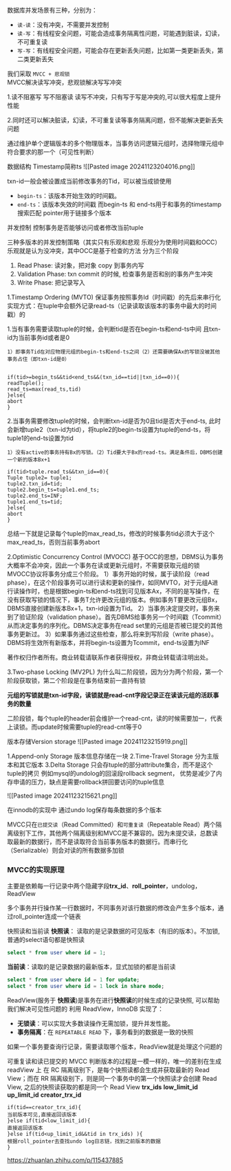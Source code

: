 数据库并发场景有三种，分别为：
- `读-读`：没有冲突，不需要并发控制
- `读-写`：有线程安全问题，可能会造成事务隔离性问题，可能遇到脏读，幻读，不可重复读
- `写-写`：有线程安全问题，可能会存在更新丢失问题，比如第一类更新丢失，第二类更新丢失

我们采取
`MVCC + 悲观锁`  
MVCC解决读写冲突，悲观锁解决写写冲突


1.读不阻塞写 写不阻塞读  读写不冲突，只有写于写是冲突的,可以很大程度上提升性能

2.同时还可以解决脏读，幻读，不可重复读等事务隔离问题，但不能解决更新丢失问题







通过维护单个逻辑版本的多个物理版本，当事务访问逻辑元组时，选择物理元组中符合要求的那一个（可见性判断）




数据结构  Timestamp简称ts
![[Pasted image 20241123204016.png]]

txn-id一般会被设置成当前修改事务的Tid，可以被当成锁使用
- `begin-ts`：该版本开始生效的时间戳。
- `end-ts`：该版本失效的时间戳
而begin-ts 和 end-ts用于和事务的timestamp搜索匹配
pointer用于链接多个版本



并发控制 控制事务是否能够访问或者修改当前tuple



三种多版本的并发控制策略（其实只有乐观和悲观 乐观分为使用时间戳和OCC）
乐观就是认为没冲突，其中OCC是基于检查的方法 分为三个阶段
1. Read Phase: 读对象，把对象 copy 到事务内写
2. Validation Phase: txn commit 的时候, 检查事务是否和别的事务产生冲突
3. Write Phase: 把记录写入




1.Timestamp Ordering (MVTO) 保证事务按照事务Id（时间戳）的先后来串行化
实现方式：在tuple中会额外记录read-ts（记录读取该版本的事务中最大的时间戳）的 

1.当有事务需要读取tuple的时候，会判断tid是否在begin-ts和end-ts中间
且txn-id为当前事务id或者是0
```
1）即事务Tid在对应物理元组的begin-ts和end-ts之间（2）还需要确保Ax的写锁没被其他事务占住（即txn-id是0）


if(tid>=begin_ts&&tid<end_ts&&(txn_id==tid||txn_id==0)){
readTuple();
read_ts=max(read_ts,tid)
}else{
abort
}
```
2.当事务需要修改tuple的时候，会判断txn-id是否为0且tid是否大于end-ts,
此时会新增tuple2（txn-id为tid），将tuple2的begin-ts设置为tuple的end-ts，将tuple1的end-ts设置为tid
```
1）没有active的事务持有Bx的写锁。（2）Tid要大于Bx的read-ts。满足条件后，DBMS创建一个新的版本Bx+1

if(tid>tuple.read_ts&&txn_id==0){
Tuple tuple2= tuple1;
tuple2.txn_id=tid;
tuple2.begin_ts=tuple1.end_ts;
tuple2.end_ts=INF;
tuple1.end_ts=tid;
}else{
abort
}
```

总结一下就是记录每个tuple的max_read_ts，修改的时候事务tid必须大于这个max_read_ts，否则当前事务abort

2.Optimistic Concurrency Control (MVOCC)
基于OCC的思想，DBMS认为事务大概率不会冲突，因此一个事务在读或更新元组时，不需要获取元组的锁
MVOCC协议将事务分成三个阶段。
1）事务开始的时候，属于读阶段（read phase），在这个阶段事务可以进行读和更新的操作，如同MVTO，对于元组A进行读操作时，也是根据begin-ts和end-ts找到可见版本Ax，不同的是写操作，在没有获取写锁的情况下，事务T允许更改元组的版本。例如事务T要更改元组Bx，DBMS直接创建新版本Bx+1，txn-id设置为Tid。
2）当事务决定提交时，事务来到了验证阶段（validation phase）。首先DBMS给事务另一个时间戳（Tcommit）从而决定事务的序列化。DBMS决定事务在read set里的元组是否被已提交的其他事务更新过。
3）如果事务通过这些检查，那么将来到写阶段（write phase）。DBMS将生效所有新版本，并将begin-ts设置为Tcommit，end-ts设置为INF


著作权归作者所有。商业转载请联系作者获得授权，非商业转载请注明出处。


3.Two-phase Locking (MV2PL)
为什么叫二阶段锁，因为分为两个阶段，第一个阶段获取锁，第二个阶段是在事务结束前一直持有锁

**元组的写锁就是txn-id字段，读锁就是read-cnt字段记录正在读该元组的活跃事务的数量**

二阶段锁，每个tuple的header前会维护一个read-cnt，读的时候需要加一，代表上读锁。而update时候需要tuple的read-cnt等于0



版本存储Version storage
![[Pasted image 20241123215919.png]]

1.Append-only Storage   版本信息存储在一块
2.Time-Travel Storage   分为主版本和其它版本
3.Delta Storage  只会存tuple的部分attribute集合，而不是这个tuple的拷贝
例如mysql的undolog的回滚段rollback segment，
优势是减少了内存申请的压力，缺点是需要rollback拼回要访问的tuple信息


![[Pasted image 20241123215621.png]]





在innodb的实现中
通过undo log保存每条数据的多个版本

MVCC只在`已提交读`（Read Committed）和`可重复读`（Repeatable Read）两个隔离级别下工作，其他两个隔离级别和MVCC是不兼容的。因为未提交读，总数读取最新的数据行，而不是读取符合当前事务版本的数据行。而串行化（Serializable）则会对读的所有数据多加锁

### MVCC的实现原理
主要是依赖每一行记录中两个隐藏字段**trx_id**、**roll_pointer**，undolog，ReadView

多个事务并行操作某一行数据时，不同事务对该行数据的修改会产生多个版本，通过roll_pointer连成一个链表

 快照读和当前读
**快照读**：
读取的是记录数据的可见版本（有旧的版本）。不加锁,普通的select语句都是快照读
```sql
select * from user where id = 1;
```
**当前读**：读取的是记录数据的最新版本，显式加锁的都是当前读
```sql
select * from user where id = 1 for update;
select * from user where id = 1 lock in share mode;
```

ReadView(服务于 **快照读**)是事务在进行**快照读**的时候生成的记录快照, 可以帮助我们解决可见性问题的
利用 ReadView，InnoDB 实现了： 
- **无锁读**：可以实现大多数读操作无需加锁，提升并发性能。
- **事务隔离**：在 `REPEATABLE READ` 下，事务看到的数据是一致的快照

如果一个事务要查询行记录，需要读取哪个版本，ReadView就是处理这个问题的

可重复读和读已提交的 MVCC 判断版本的过程是一模一样的，唯一的差别在生成 readView 上
在 RC 隔离级别下，是每个快照读都会生成并获取最新的 Read View；而在 RR 隔离级别下，则是同一个事务中的第一个快照读才会创建 Read View, 之后的快照读获取的都是同一个 Read View
**trx_ids**  **low_limit_id** **up_limit_id** **creator_trx_id**
```
if(tid==creator_trx_id){
当前版本可见,直接返回该版本
}else if(tid<low_limit_id){
直接返回该版本
}else if(tid<up_limit_id&&tid in trx_ids) ){
根据roll_pointer去查找undo log日志链，找到之前版本的数据
}
```



https://zhuanlan.zhihu.com/p/115437885
